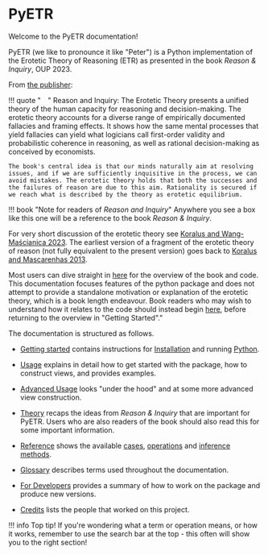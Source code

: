 # PyETR

Welcome to the PyETR documentation!

PyETR (we like to pronounce it like "Peter") is a Python implementation of the Erotetic Theory of Reasoning (ETR) as presented in the book *Reason & Inquiry*, OUP 2023.

From [the publisher](https://global.oup.com/academic/product/reason-and-inquiry-9780198823766?cc=gb&lang=en&#):

!!! quote " "
    Reason and Inquiry: The Erotetic Theory presents a unified theory of the human capacity for reasoning and decision-making. The erotetic theory accounts for a diverse range of empirically documented fallacies and framing effects. It shows how the same mental processes that yield fallacies can yield what logicians call first-order validity and probabilistic coherence in reasoning, as well as rational decision-making as conceived by economists.

    The book's central idea is that our minds naturally aim at resolving issues, and if we are sufficiently inquisitive in the process, we can avoid mistakes. The erotetic theory holds that both the successes and the failures of reason are due to this aim. Rationality is secured if we reach what is described by the theory as erotetic equilibrium.

!!! book "Note for readers of *Reason and Inquiry*"
    Anywhere you see a box like this one will be a reference to the book *Reason & Inquiry*.


For very short discussion of the erotetic theory see [Koralus and Wang-Maścianica 2023](https://arxiv.org/abs/2303.17276). The earliest version of a fragment of the erotetic theory of reason (not fully equivalent to the present version) goes back to [Koralus and Mascarenhas 2013](https://onlinelibrary.wiley.com/doi/10.1111/phpe.12029). 

Most users can dive straight in [here](./getting_started/overview.md) for the overview of the book and code. This documentation focuses features of the python package and does not attempt to provide a standalone motivation or explanation of the erotetic theory, which is a book length endeavour. Book readers who may wish to understand how it relates to the code should instead begin [here](./theory/systems.md), before returning to the overview in "Getting Started"."


The documentation is structured as follows.

- [Getting started](./getting_started/overview.md) contains instructions for [Installation](./getting_started/installation.md) and running [Python](./getting_started/python.md).

- [Usage](./usage/first_steps.md) explains in detail how to get started with the package, how to construct views, and provides examples.

- [Advanced Usage](./advanced_usage/overview.md) looks "under the hood" and at some more advanced view construction.

- [Theory](./theory/systems.md) recaps the ideas from *Reason & Inquiry* that are important for PyETR. Users who are also readers of the book should also read this for some important information.

- [Reference](./reference/overview.md) shows the available [cases](./reference/case_index.md), [operations](./reference/view_methods.md) and [inference methods](./reference/inference_index.md).

- [Glossary](./glossary.md) describes terms used throughout the documentation.

- [For Developers](./development.md) provides a summary of how to work on the package and produce new versions.

- [Credits](./credits.md) lists the people that worked on this project.

!!! info
    Top tip! If you're wondering what a term or operation means, or how it works, remember to use the search bar at the top - this often will show you to the right section!
